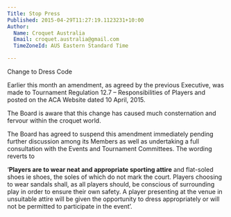 ```yaml
---
Title: Stop Press
Published: 2015-04-29T11:27:19.1123231+10:00
Author:
  Name: Croquet Australia
  Email: croquet.australia@gmail.com
  TimeZoneId: AUS Eastern Standard Time

---
```

Change to Dress Code

Earlier this month an amendment, as agreed by the previous Executive, was made to Tournament Regulation 12.7 – Responsibilities of Players and posted on the ACA Website dated 10 April, 2015.

The Board is aware that this change has caused much consternation and fervour within the croquet world.

The Board has agreed to suspend this amendment immediately pending further discussion among its Members as well as undertaking a full consultation with the Events and Tournament Committees.  The wording reverts to 

‘**Players are to wear neat and appropriate sporting attire** and flat-soled shoes ie shoes, the soles of which do not mark the court. Players choosing to wear sandals shall, as all players should, be conscious of surrounding play in order to ensure their own safety. A player presenting at the venue in unsuitable attire will be given the opportunity to dress appropriately or will not be permitted to participate in the event’.
